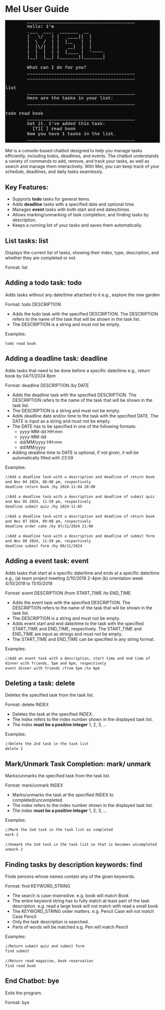 # Mel User Guide


![img.png](img.png)

Mel is a console-based chatbot designed to help you manage tasks efficiently, including todos, deadlines, and events. The chatbot understands a variety of commands to add, remove, and track your tasks, as well as search and manage them interactively. With Mel, you can keep track of your schedule, deadlines, and daily tasks seamlessly.

## Key Features:

- Supports **todo** tasks for general items.
- Adds **deadline** tasks with a specified date and optional time.
- Manages **event** tasks with both start and end dates/times.
- Allows marking/unmarking of task completion, and finding tasks by description. 
- Keeps a running list of your tasks and saves them automatically.

## List tasks: list

Displays the current list of tasks, showing their index, type, description, and whether they are completed or not.

Format: list

## Adding a todo task: todo

Adds tasks without any date/time attached to it e.g., explore the new garden

Format: todo DESCRIPTION
- Adds the todo task with the specified DESCRIPTION. The DESCRIPTION refers to the name of the task that will be shown in the task list. 
- The DESCRIPTION is a string and must not be empty.

Examples:

    todo read book


## Adding a deadline task: deadline

Adds tasks that need to be done before a specific date/time e.g., return book by 04/11/2024 8pm

Format: deadline DESCRIPTION /by DATE
- Adds the deadline task with the specified DESCRIPTION. The DESCRIPTION refers to the name of the task that will be shown in the task list.
- The DESCRIPTION is a string and must not be empty.
- Adds deadline date and/or time to the task with the specified DATE. The DATE is input as a string and must not be empty.
- The DATE has to be specified in one of the following formats:
  - yyyy-MM-dd HH:mm 
  - yyyy-MM-dd 
  - dd/MM/yyyy HH:mm 
  - dd/MM/yyyy 
- Adding deadline time to DATE is optional, if not given, it will be automatically filled with 23:59


Examples:

    //Add a deadline task with a description and deadline of return book and Nov 04 2024, 08:00 pm, respectively
    deadline return book /by 2024-11-04 20:00 

    //Add a deadline task with a description and deadline of submit quiz and Nov 05 2024, 11:59 pm, respectively
    deadline submit quiz /by 2024-11-05

    //Add a deadline task with a description and deadline of return book and Nov 07 2024, 09:00 pm, respectively
    deadline order cake /by 07/11/2024 21:00 

    //Add a deadline task with a description and deadline of submit form and Nov 09 2024, 11:59 pm, respectively
    deadline submit form /by 09/11/2024 

## Adding a event task: event

Adds tasks that start at a specific date/time and ends at a specific date/time e.g., (a) team project meeting 2/10/2019 2-4pm (b) orientation week 4/10/2019 to 11/10/2019

Format: event DESCRIPTION /from START_TIME /to END_TIME
- Adds the event task with the specified DESCRIPTION. The DESCRIPTION refers to the name of the task that will be shown in the task list.
- The DESCRIPTION is a string and must not be empty.
- Adds event start and end date/time to the task with the specified START_TIME and END_TIME, respectively. The START_TIME and END_TIME are input as strings and must not be empty.
- The START_TIME and END_TIME can be specified in any string format.


Examples:
    
    //Add an event task with a description, start time and end time of dinner with friends, 5pm and 6pm, respectively
    event dinner with friends /from 5pm /to 6pm 

## Deleting a task: delete

Deletes the specified task from the task list.

Format: delete INDEX
- Deletes the task at the specified INDEX.
- The index refers to the index number shown in the displayed task list. 
- The index **must be a positive integer** 1, 2, 3, ...

Examples:

    //Delete the 2nd task in the task list
    delete 2 

## Mark/Unmark Task Completion: mark/ unmark

Marks/unmarks the specified task from the task list.

Format: mark/unmark INDEX
- Marks/unmarks the task at the specified INDEX to completed/uncompleted.
- The index refers to the index number shown in the displayed task list.
- The index **must be a positive integer** 1, 2, 3, ...

Examples:

    //Mark the 2nd task in the task list as completed
    mark 2 

    //Unmark the 2nd task in the task list so that is becomes uncompleted
    unmark 2 

## Finding tasks by description keywords: find

Finds persons whose names contain any of the given keywords.

Format: find KEYWORD_STRING
- The search is case-insensitive. e.g. book will match Book
- The entire keyword string has to fully match at least part of the task description. e.g. read a large book will not match with read a small book
- The KEYWORD_STRING order matters. e.g. Pencil Case will not match Case Pencil
- Only the task description is searched.
- Parts of words will be matched e.g. Pen will match Pencil

Examples:

    //Return submit quiz and submit form
    find submit 

    //Return read magazine, book reservation
    find read book 

## End Chatbot: bye

Exits the program.

Format: bye